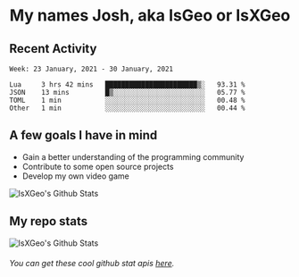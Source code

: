 <h1 align="center">My names Josh, aka IsGeo or IsXGeo</h1>

## Recent Activity
<!--START_SECTION:waka-->
```text
Week: 23 January, 2021 - 30 January, 2021

Lua     3 hrs 42 mins   ███████████████████████▒░   93.31 % 
JSON    13 mins         █▒░░░░░░░░░░░░░░░░░░░░░░░   05.77 % 
TOML    1 min           ░░░░░░░░░░░░░░░░░░░░░░░░░   00.48 % 
Other   1 min           ░░░░░░░░░░░░░░░░░░░░░░░░░   00.44 % 
```
<!--END_SECTION:waka-->

## **A few goals I have in mind**

- Gain a better understanding of the programming community
- Contribute to some open source projects
- Develop my own video game

<img align="center" alt="IsXGeo's Github Stats" src="https://github-readme-stats.vercel.app/api/top-langs/?username=IsXGeo&layout=compact"/><br>

## **My repo stats**

<img align="center" alt="IsXGeo's Github Stats" src="https://github-readme-stats.vercel.app/api?username=IsXGeo&count_private=true&show_icons=true&include_all_commits=true"/>

###### You can get these cool github stat apis [here](https://github.com/anuraghazra/github-readme-stats).
